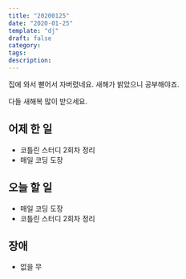 ```yaml
---
title: "20200125"
date: "2020-01-25"
template: "dj"
draft: false
category: 
tags:
description:
---
```


집에 와서 뻗어서 자버렸네요.
새해가 밝았으니 공부해야죠.

다들 새해복 많이 받으세요.

## 어제 한 일

* 코틀린 스터디 2회차 정리
* 매일 코딩 도장

## 오늘 할 일

* 매일 코딩 도장
* 코틀린 스터디 2회차 정리

## 장애

* 없을 무
